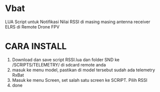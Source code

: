 # Vbat
LUA Script untuk Notifikasi Nilai RSSI di masing masing antenna receiver ELRS di Remote Drone FPV

# CARA INSTALL
1. Download dan save script RSSI.lua dan folder SND ke /SCRIPTS/TELEMETRY/ di sdcard remote anda
2. masuk ke menu model, pastikan di model tersebut sudah ada telemetry RxBat
3. Masuk ke menu Screen, set salah satu screen ke SCRIPT. Pilih RSSI
4. done



